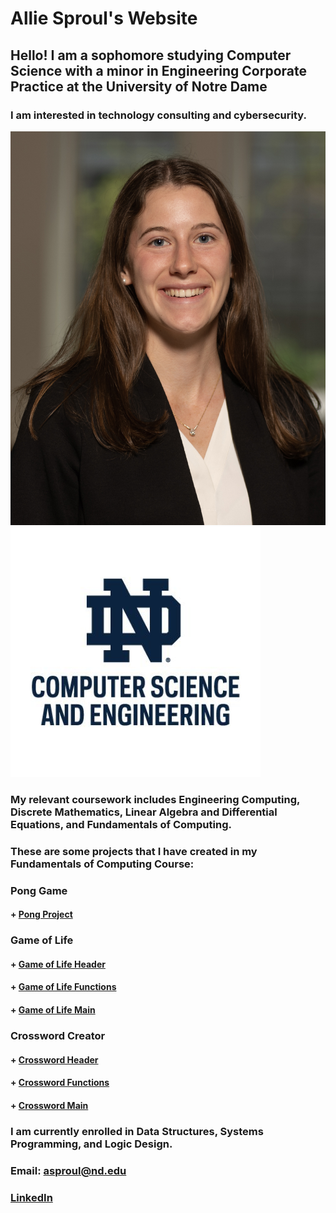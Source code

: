 # **Allie Sproul's Website** 
## Hello! I am a sophomore studying Computer Science with a minor in Engineering Corporate Practice at the University of Notre Dame
### I am interested in technology consulting and cybersecurity. 
![my headshot](/images/headshot.jpg)
![nd cse logo](/images/nd_cse_logo.jpg)

### My relevant coursework includes Engineering Computing, Discrete Mathematics, Linear Algebra and Differential Equations, and Fundamentals of Computing.
### These are some projects that I have created in my Fundamentals of Computing Course: 
### Pong Game
#### + [Pong Project](pongProject)

### Game of Life
#### + [Game of Life Header](lifefuncHeader)
#### + [Game of Life Functions](lifefuncCode)
#### + [Game of Life Main](playlife.c)

### Crossword Creator 
#### + [Crossword Header](crossfuncH)
#### + [Crossword Functions](crossfuncC)
#### + [Crossword Main](crosswordC)

### I am currently enrolled in Data Structures, Systems Programming, and Logic Design. 

### Email: asproul@nd.edu
### [LinkedIn](https://www.linkedin.com/in/alliesproul/)
